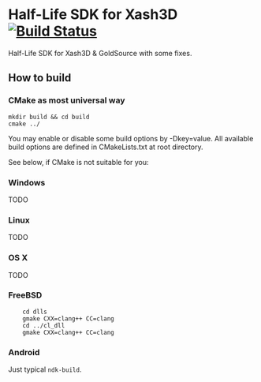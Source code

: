 # Half-Life SDK for Xash3D [![Build Status](https://travis-ci.org/FreeSlave/hlsdk-xash3d.svg)](https://travis-ci.org/FreeSlave/hlsdk-xash3d)

Half-Life SDK for Xash3D & GoldSource with some fixes.

## How to build

### CMake as most universal way

```
mkdir build && cd build
cmake ../
```

You may enable or disable some build options by -Dkey=value. All available build options are defined in CMakeLists.txt at root directory.

See below, if CMake is not suitable for you:

### Windows

TODO

### Linux

TODO

### OS X

TODO

### FreeBSD

```
    cd dlls
    gmake CXX=clang++ CC=clang
    cd ../cl_dll
    gmake CXX=clang++ CC=clang
```

### Android

Just typical `ndk-build`.

